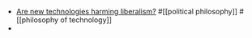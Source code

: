 - [Are new technologies harming liberalism?](https://www.noahpinion.blog/p/new-technologies-new-totalitarians) #[[political philosophy]] #[[philosophy of technology]]
-